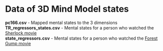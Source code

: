 Data of 3D Mind Model states
============================

**pc166.csv** - Mapped mental states to the 3 dimensions<br/>
**TR_regressors_states.csv** - Mental states for a person who watched the [Sherlock movie](https://openneuro.org/datasets/ds001132/versions/1.0.0/download)<br/>
**state_regressors.csv** - Mental states for a person who watched the [Forest Gump movie](http://studyforrest.org/)<br/>
